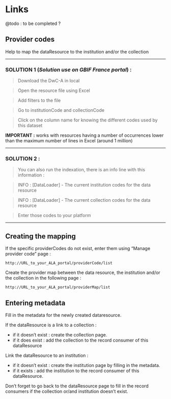 # Links

@todo : to be completed ?

## Provider codes

Help to map the dataResource to the institution and/or the collection 


***

### SOLUTION 1 (_Solution use on GBIF France portal_) :

>Download the DwC-A in local

>Open the resource file using Excel

>Add filters to the file

>Go to institutionCode and collectionCode

>Click on the column name for knowing the different codes used by this dataset

__IMPORTANT :__ works with resources having a number of occurrences lower than the maximum number of lines in Excel (around 1 million)

***

### SOLUTION 2 :
 
>You can also run the indexation, there is an info line with this information :

>INFO : [DataLoader] - The current institution codes for the data resource

>INFO : [DataLoader] - The current collection codes for the data resource

>Enter those codes to your platform

***

## Creating the mapping

If the specific providerCodes do not exist, enter them using “Manage provider code” page : 

`http://URL_to_your_ALA_portal/providerCode/list` 

Create the provider map between the data resource, the institution and/or the collection in the following page : 

`http://URL_to_your_ALA_portal/providerMap/list`

## Entering metadata

Fill in the metadata for the newly created dataresource. 

If the dataResource is a link to a collection :
* if it doesn’t exist :  create the collection page.
* if it does exist : add the collection to the record consumer of this dataResource 

Link the dataResource to an institution :
* if it doesn’t exist : create the institution page by filling in the metadata.
* if it exists : add the institution to the record consumer of this dataResource.

Don’t forget to go back to the dataResource page to fill in the record consumers if the collection or/and institution doesn’t exist.